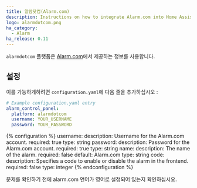 ```yaml
---
title: 알람닷컴(Alarm.com)
description: Instructions on how to integrate Alarm.com into Home Assistant.
logo: alarmdotcom.png
ha_category:
  - Alarm
ha_release: 0.11
---
```


`alarmdotcom` 플랫폼은 [Alarm.com](https://www.alarm.com/)에서 제공하는 정보를 사용합니다.

## 설정

이를 가능하게하려면 `configuration.yaml`에 다음 줄을 추가하십시오 :

```yaml
# Example configuration.yaml entry
alarm_control_panel:
  platform: alarmdotcom
  username: YOUR_USERNAME
  password: YOUR_PASSWORD
```

{% configuration %}
username:
  description: Username for the Alarm.com account.
  required: true
  type: string
password:
  description: Password for the Alarm.com account.
  required: true
  type: string
name:
  description: The name of the alarm.
  required: false
  default: Alarm.com
  type: string
code:
  description: Specifies a code to enable or disable the alarm in the frontend.
  required: false
  type: integer
{% endconfiguration %}

<div class='note warning'>
  문제를 확인하기 전에 alarm.com 언어가 영어로 설정되어 있는지 확인하십시오.
</div>
